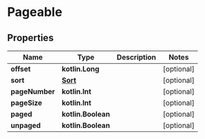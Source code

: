
# Pageable

## Properties
Name | Type | Description | Notes
------------ | ------------- | ------------- | -------------
**offset** | **kotlin.Long** |  |  [optional]
**sort** | [**Sort**](Sort) |  |  [optional]
**pageNumber** | **kotlin.Int** |  |  [optional]
**pageSize** | **kotlin.Int** |  |  [optional]
**paged** | **kotlin.Boolean** |  |  [optional]
**unpaged** | **kotlin.Boolean** |  |  [optional]



